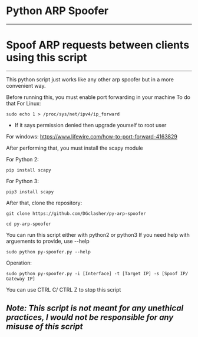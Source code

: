 # Python ARP Spoofer
------------------------------
# Spoof ARP requests between clients using this script

------------------------------
This python script just works like any other arp spoofer but in a more convenient way.

Before running this, you must enable port forwarding in your machine
To do that
For Linux:

    sudo echo 1 > /proc/sys/net/ipv4/ip_forward

   * If it says permission denied then upgrade yourself to root user

For windows: https://www.lifewire.com/how-to-port-forward-4163829

After performing that, you must install the scapy module

For Python 2:
    
    pip install scapy

For Python 3:
    
    pip3 install scapy

After that, clone the repository:

    git clone https://github.com/DGclasher/py-arp-spoofer

    cd py-arp-spoofer

You can run this script either with python2 or python3
If you need help with arguements to provide, use --help 

    sudo python py-spoofer.py --help

Operation:

    sudo python py-spoofer.py -i [Interface] -t [Target IP] -s [Spoof IP/ Gateway IP]

You can use CTRL C/ CTRL Z to stop this script

*Note: This script is not meant for any unethical practices, I would not be responsible for any misuse of this script*
----------------------------------------------------------------------------------------------------------------------
